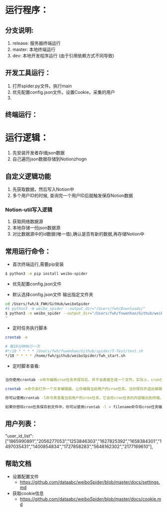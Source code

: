 # 运行程序：
## 分支说明:
1. release: 服务器终端运行
2. master: 本地终端运行
3. dev: 本地开发程序运行 (由于引用依赖方式不同导致)


## 开发工具运行：
1. 打开spider.py文件。执行main
2. 优先配置config.json文件。设置Cookie，采集的用户
3. 
## 终端运行：


# 运行逻辑：
1. 先安装开发者存储json数据
2. 自己遍历json数据存储到Notionzhogn

## 自定义逻辑功能
1. 先获取数据，然后写入Notion中
2. 多个用户ID的时候, 查询完一个用户ID后就触发保存Notion数据

### Notion-util写入逻辑
1. 获取网络数据源
2. 本地存储一份json数据源
3. 对比数据源中的id数据(唯一值),确认是否有新的数据,再存储Notion中

## 常用运行命令：

- 首次终端运行,需要pip安装
```bash
$ python3 -m pip install weibo-spider
```

- 优先配置config.json文件

- 默认选择config.json文件 输出指定文件夹
```bash
cd /Users/fwh/A_FWH/GitHub/weiboSpider
#$ python3 -m weibo_spider --output_dir="/Users/fwh/Downloads/"
$ python3 -m weibo_spider --output_dir="/Users/fwh/fuwenhao/Github/weiboSpider/Weibo_data/"
"
```

- 定时任务执行脚本
```bash
crontab -e

# 每10分钟执行一次
#*/10 * * * * /Users/fwh/fuwenhao/Github/spider/T-Test/test.sh
*/10 * * * * /home/fwh/github/weiboSpider/fwh_start.sh
```
- 定时脚本查看:
```bash

当你使用crontab -e命令编辑cron任务并保存后，并不会直接生成一个文件。实际上，cron任务是保存在用户的cron表中，而不是保存在文件中。

crontab -e命令会打开一个文本编辑器，让你编辑当前用户的cron任务。当你保存并退出编辑器时，cron任务会被写入到用户的cron表中。

你可以使用crontab -l命令来查看当前用户的cron任务，它会将cron任务的内容输出到终端。

如果你想将cron任务保存到文件中，你可以使用crontab -l > filename命令将cron任务输出重定向到一个文件中。这样，你就可以将cron任务保存为一个文件。

```
## 用户列表：
   "user_id_list": ["1865990891","2056277053","1253846303","1627825392","1658384301","1497035431","1400854834","1727858283","5648162302","2177169610"],

## 帮助文档
- 设置配置文件
    - https://github.com/dataabc/weiboSpider/blob/master/docs/settings.md
- 获取cookie信息
    - https://github.com/dataabc/weiboSpider/blob/master/docs/cookie.md
